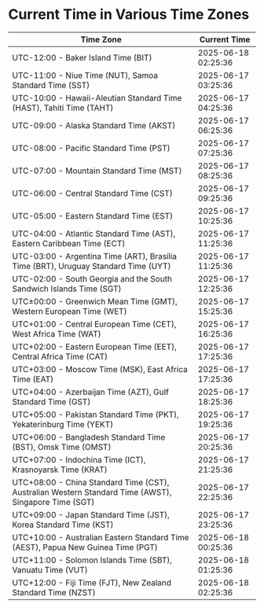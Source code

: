 # Current Time in Various Time Zones

| Time Zone | Current Time |
|-----------|--------------|
| UTC-12:00 - Baker Island Time (BIT) | 2025-06-18 02:25:36 |
| UTC-11:00 - Niue Time (NUT), Samoa Standard Time (SST) | 2025-06-17 03:25:36 |
| UTC-10:00 - Hawaii-Aleutian Standard Time (HAST), Tahiti Time (TAHT) | 2025-06-17 04:25:36 |
| UTC-09:00 - Alaska Standard Time (AKST) | 2025-06-17 06:25:36 |
| UTC-08:00 - Pacific Standard Time (PST) | 2025-06-17 07:25:36 |
| UTC-07:00 - Mountain Standard Time (MST) | 2025-06-17 08:25:36 |
| UTC-06:00 - Central Standard Time (CST) | 2025-06-17 09:25:36 |
| UTC-05:00 - Eastern Standard Time (EST) | 2025-06-17 10:25:36 |
| UTC-04:00 - Atlantic Standard Time (AST), Eastern Caribbean Time (ECT) | 2025-06-17 11:25:36 |
| UTC-03:00 - Argentina Time (ART), Brasília Time (BRT), Uruguay Standard Time (UYT) | 2025-06-17 11:25:36 |
| UTC-02:00 - South Georgia and the South Sandwich Islands Time (SGT) | 2025-06-17 12:25:36 |
| UTC±00:00 - Greenwich Mean Time (GMT), Western European Time (WET) | 2025-06-17 15:25:36 |
| UTC+01:00 - Central European Time (CET), West Africa Time (WAT) | 2025-06-17 16:25:36 |
| UTC+02:00 - Eastern European Time (EET), Central Africa Time (CAT) | 2025-06-17 17:25:36 |
| UTC+03:00 - Moscow Time (MSK), East Africa Time (EAT) | 2025-06-17 17:25:36 |
| UTC+04:00 - Azerbaijan Time (AZT), Gulf Standard Time (GST) | 2025-06-17 18:25:36 |
| UTC+05:00 - Pakistan Standard Time (PKT), Yekaterinburg Time (YEKT) | 2025-06-17 19:25:36 |
| UTC+06:00 - Bangladesh Standard Time (BST), Omsk Time (OMST) | 2025-06-17 20:25:36 |
| UTC+07:00 - Indochina Time (ICT), Krasnoyarsk Time (KRAT) | 2025-06-17 21:25:36 |
| UTC+08:00 - China Standard Time (CST), Australian Western Standard Time (AWST), Singapore Time (SGT) | 2025-06-17 22:25:36 |
| UTC+09:00 - Japan Standard Time (JST), Korea Standard Time (KST) | 2025-06-17 23:25:36 |
| UTC+10:00 - Australian Eastern Standard Time (AEST), Papua New Guinea Time (PGT) | 2025-06-18 00:25:36 |
| UTC+11:00 - Solomon Islands Time (SBT), Vanuatu Time (VUT) | 2025-06-18 01:25:36 |
| UTC+12:00 - Fiji Time (FJT), New Zealand Standard Time (NZST) | 2025-06-18 02:25:36 |
